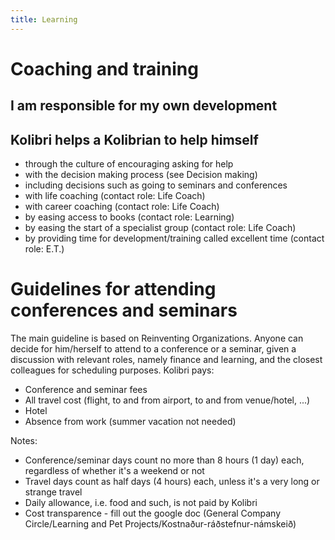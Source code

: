 ```yaml
---
title: Learning
---
```


# Coaching and training
## I am responsible for my own development
## Kolibri helps a Kolibrian to help himself
* through the culture of encouraging asking for help
* with the decision making process (see Decision making)
* including decisions such as going to seminars and conferences
* with life coaching (contact role: Life Coach)
* with career coaching (contact role: Life Coach)
* by easing access to books (contact role: Learning)
* by easing the start of a specialist group (contact role: Life Coach)
* by providing time for development/training called excellent time (contact role: E.T.)


# Guidelines for attending conferences and seminars
The main guideline is based on Reinventing Organizations. 
Anyone can decide for him/herself to attend to a conference or a seminar, given a discussion with relevant roles, namely finance and learning, and the closest colleagues for scheduling purposes. 
Kolibri pays: 
* Conference and seminar fees 
* All travel cost (flight, to and from airport, to and from venue/hotel, ...) 
* Hotel 
* Absence from work (summer vacation not needed) 

Notes: 
* Conference/seminar days count no more than 8 hours (1 day) each, regardless of whether it's a weekend or not 
* Travel days count as half days (4 hours) each, unless it's a very long or strange travel 
* Daily allowance, i.e. food and such, is not paid by Kolibri 
* Cost transparence - fill out the google doc (General Company Circle/Learning and Pet Projects/Kostnaður-ráðstefnur-námskeið)
